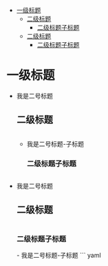 - [一级标题](#1)
  - [二级标题](#1.1)
    - [二级标题子标题](#1.1.1)
  - [二级标题](#1.2)
    - [二级标题子标题](#1.2.1)


<h1 id="1">一级标题</h1>

- 我是二号标题
  <h2 id="1.1">二级标题</h2>
  
  ``` yaml
  
  ```
  
  - 我是二号标题-子标题
    <h3 id="1.1.1">二级标题子标题</h3>    
    
    ``` yaml
    
    ```

- 我是二号标题
  <h2 id="1.2">二级标题</h2>
  
  ``` yaml
  
  ```
  

    <h3 id="1.2.1">二级标题子标题</h3>    
    - 我是二号标题-子标题
    ``` yaml
    
    ```
